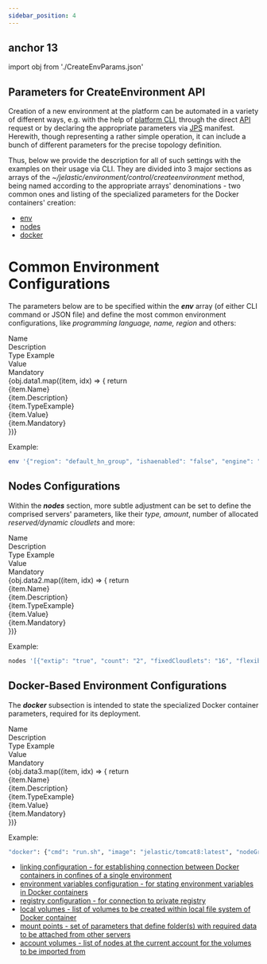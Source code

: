 ```yaml
---
sidebar_position: 4
---
```


## anchor 13

import obj from './CreateEnvParams.json'

## Parameters for CreateEnvironment API

Creation of a new environment at the platform can be automated in a variety of different ways, e.g. with the help of [platform CLI](/docs/Deployment%20Tools/API%20&%20CLI/Platform%20CLI/Platform%20CLI%20Overview), through the direct [API](https://cloudmydc.com/) request or by declaring the appropriate parameters via [JPS](/docs/Deployment%20Tools/Cloud%20Scripting%20&%20JPS/JPS%20Overview) manifest. Herewith, though representing a rather simple operation, it can include a bunch of different parameters for the precise topology definition.

Thus, below we provide the description for all of such settings with the examples on their usage via CLI. They are divided into 3 major sections as arrays of the _~/jelastic/environment/control/createenvironment_ method, being named according to the appropriate arrays' denominations - two common ones and listing of the specialized parameters for the Docker containers' creation:

- [env](https://cloudmydc.com/)
- [nodes](/docs/Deployment%20Tools/API%20&%20CLI/CreateEnv%20Params#nodes-configurations)
- [docker](/docs/Deployment%20Tools/API%20&%20CLI/CreateEnv%20Params#docker-based-environment-configurations)

# Common Environment Configurations

The parameters below are to be specified within the **_env_** array (of either CLI command or JSON file) and define the most common environment configurations, like _programming language, name, region_ and others:

<div style={{
        width: '100%',
        margin: '0 0 1rem 0',
        borderRadius: '7px',
        overflow: 'hidden',
    }} >
    <div>
        <div style={{
            width: '100%',
            height: 'auto',
            border: '1px solid var(--ifm-toc-border-color)',
            display: 'grid', 
            fontWeight: '500',
            color: 'var(--table-color-primary)',
            background: 'var(--table-bg-primary-t2)', 
            gridTemplateColumns: '0.7fr 1fr 0.5fr 1fr 1fr',
            overflow: 'hidden',
        }}>
            <div style={{
                display: 'flex', 
                alignItems: 'center', 
                justifyContent: 'center',
                padding: '20px',
                wordBreak: 'break-all',
                borderRight: '1px solid var(--ifm-toc-border-color)',
            }}>
                Name
            </div>
            <div style={{
                display: 'flex', 
                alignItems: 'center', 
                justifyContent: 'center',
                padding: '20px',
                borderRight: '1px solid var(--ifm-toc-border-color)',
                wordBreak: 'break-all'
            }}>
               Description
            </div>
            <div style={{
                display: 'flex', 
                alignItems: 'center', 
                justifyContent: 'center',
                padding: '20px',
                borderRight: '1px solid var(--ifm-toc-border-color)',
                wordBreak: 'break-all'
            }}>
                Type Example
            </div> 
            <div style={{
                display: 'flex', 
                alignItems: 'center', 
                justifyContent: 'center',
                padding: '20px',
                borderRight: '1px solid var(--ifm-toc-border-color)',
                wordBreak: 'break-all'
            }}>
               Value
            </div> 
            <div style={{
                display: 'flex', 
                alignItems: 'center', 
                justifyContent: 'center',
                padding: '20px',
                borderRight: '1px solid var(--ifm-toc-border-color)',
                wordBreak: 'break-all'
            }}>
               Mandatory
            </div> 
        </div>
        {obj.data1.map((item, idx) => {
          return <div key={idx} style={{
            width: '100%',
            height: 'auto',
            border: '1px solid var(--ifm-toc-border-color)',
            display: 'grid', 
            gridTemplateColumns: '0.7fr 1fr 0.5fr 1fr 1fr',
            fontWeight: '400',
        }}>
            <div style={{
                padding: '20px',
                borderRight: '1px solid var(--ifm-toc-border-color)',
                background: 'var(--table-bg-primary-t1)',
                display: 'flex', 
                alignItems: 'center', 
                justifyContent: 'flex-start',
                wordBreak: 'break-all',
                padding: '20px',
            }}>
                {item.Name}
            </div>
            <div style={{
                padding: '20px',
                wordBreak: 'break-all'
            }}>
                {item.Description}
            </div>
            <div style={{
                wordBreak: 'break-all',
                 padding: '20px',
            }}>
                {item.TypeExample}
            </div>
            <div style={{
                wordBreak: 'break-all',
                 padding: '20px',
            }}>
                {item.Value}
            </div>
            <div style={{
                wordBreak: 'break-all',
                 padding: '20px',
            }}>
                {item.Mandatory}
            </div>
        </div> 
        })}
    </div> 
</div>

Example:

```bash
env '{"region": "default_hn_group", "ishaenabled": "false", "engine": "java7", "displayName": "my-env-alias", "sslstate": "true", "shortdomain": "my-cli-env"}'
```

## Nodes Configurations

Within the **_nodes_** section, more subtle adjustment can be set to define the comprised servers' parameters, like their _type, amount_, number of allocated _reserved/dynamic cloudlets_ and more:

<div style={{
        width: '100%',
        margin: '0 0 1rem 0',
        borderRadius: '7px',
        overflow: 'hidden',
    }} >
    <div>
        <div style={{
            width: '100%',
            height: 'auto',
            border: '1px solid var(--ifm-toc-border-color)',
            display: 'grid', 
            fontWeight: '500',
            color: 'var(--table-color-primary)',
            background: 'var(--table-bg-primary-t2)', 
            gridTemplateColumns: '0.7fr 1fr 0.5fr 1fr 1fr',
            overflow: 'hidden',
        }}>
            <div style={{
                display: 'flex', 
                alignItems: 'center', 
                justifyContent: 'center',
                padding: '20px',
                wordBreak: 'break-all',
                borderRight: '1px solid var(--ifm-toc-border-color)',
            }}>
                Name
            </div>
            <div style={{
                display: 'flex', 
                alignItems: 'center', 
                justifyContent: 'center',
                padding: '20px',
                borderRight: '1px solid var(--ifm-toc-border-color)',
                wordBreak: 'break-all'
            }}>
               Description
            </div>
            <div style={{
                display: 'flex', 
                alignItems: 'center', 
                justifyContent: 'center',
                padding: '20px',
                borderRight: '1px solid var(--ifm-toc-border-color)',
                wordBreak: 'break-all'
            }}>
                Type Example
            </div> 
            <div style={{
                display: 'flex', 
                alignItems: 'center', 
                justifyContent: 'center',
                padding: '20px',
                borderRight: '1px solid var(--ifm-toc-border-color)',
                wordBreak: 'break-all'
            }}>
               Value
            </div> 
            <div style={{
                display: 'flex', 
                alignItems: 'center', 
                justifyContent: 'center',
                padding: '20px',
                borderRight: '1px solid var(--ifm-toc-border-color)',
                wordBreak: 'break-all'
            }}>
               Mandatory
            </div> 
        </div>
        {obj.data2.map((item, idx) => {
          return <div key={idx} style={{
            width: '100%',
            height: 'auto',
            border: '1px solid var(--ifm-toc-border-color)',
            display: 'grid', 
            gridTemplateColumns: '0.7fr 1fr 0.5fr 1fr 1fr',
            fontWeight: '400',
        }}>
            <div style={{
                padding: '20px',
                borderRight: '1px solid var(--ifm-toc-border-color)',
                background: 'var(--table-bg-primary-t1)',
                display: 'flex', 
                alignItems: 'center', 
                justifyContent: 'flex-start',
                wordBreak: 'break-all',
                padding: '20px',
            }}>
                {item.Name}
            </div>
            <div style={{
                padding: '20px',
                wordBreak: 'break-all'
            }}>
                {item.Description}
            </div>
            <div style={{
                wordBreak: 'break-all',
                 padding: '20px',
            }}>
                {item.TypeExample}
            </div>
            <div style={{
                wordBreak: 'break-all',
                 padding: '20px',
            }}>
                {item.Value}
            </div>
            <div style={{
                wordBreak: 'break-all',
                 padding: '20px',
            }}>
                {item.Mandatory}
            </div>
        </div> 
        })}
    </div> 
</div>

Example:

```bash
nodes '[{"extip": "true", "count": "2", "fixedCloudlets": "16", "flexibleCloudlets": "32", "displayName": "my-node-alias", "nodeType": "docker", "docker": {...}}]'
```

## Docker-Based Environment Configurations

The **_docker_** subsection is intended to state the specialized Docker container parameters, required for its deployment.

<div style={{
        width: '100%',
        margin: '0 0 1rem 0',
        borderRadius: '7px',
        overflow: 'hidden',
    }} >
    <div>
        <div style={{
            width: '100%',
            height: 'auto',
            border: '1px solid var(--ifm-toc-border-color)',
            display: 'grid', 
            fontWeight: '500',
            color: 'var(--table-color-primary)',
            background: 'var(--table-bg-primary-t2)', 
            gridTemplateColumns: '0.7fr 1fr 0.5fr 1fr 1fr',
            overflow: 'hidden',
        }}>
            <div style={{
                display: 'flex', 
                alignItems: 'center', 
                justifyContent: 'center',
                padding: '20px',
                wordBreak: 'break-all',
                borderRight: '1px solid var(--ifm-toc-border-color)',
            }}>
                Name
            </div>
            <div style={{
                display: 'flex', 
                alignItems: 'center', 
                justifyContent: 'center',
                padding: '20px',
                borderRight: '1px solid var(--ifm-toc-border-color)',
                wordBreak: 'break-all'
            }}>
               Description
            </div>
            <div style={{
                display: 'flex', 
                alignItems: 'center', 
                justifyContent: 'center',
                padding: '20px',
                borderRight: '1px solid var(--ifm-toc-border-color)',
                wordBreak: 'break-all'
            }}>
                Type Example
            </div> 
            <div style={{
                display: 'flex', 
                alignItems: 'center', 
                justifyContent: 'center',
                padding: '20px',
                borderRight: '1px solid var(--ifm-toc-border-color)',
                wordBreak: 'break-all'
            }}>
               Value
            </div> 
            <div style={{
                display: 'flex', 
                alignItems: 'center', 
                justifyContent: 'center',
                padding: '20px',
                borderRight: '1px solid var(--ifm-toc-border-color)',
                wordBreak: 'break-all'
            }}>
               Mandatory
            </div> 
        </div>
        {obj.data3.map((item, idx) => {
          return <div key={idx} style={{
            width: '100%',
            height: 'auto',
            border: '1px solid var(--ifm-toc-border-color)',
            display: 'grid', 
            gridTemplateColumns: '0.7fr 1fr 0.5fr 1fr 1fr',
            fontWeight: '400',
        }}>
            <div style={{
                padding: '20px',
                borderRight: '1px solid var(--ifm-toc-border-color)',
                background: 'var(--table-bg-primary-t1)',
                display: 'flex', 
                alignItems: 'center', 
                justifyContent: 'flex-start',
                wordBreak: 'break-all',
                padding: '20px',
            }}>
                {item.Name}
            </div>
            <div style={{
                padding: '20px',
                wordBreak: 'break-all'
            }}>
                {item.Description}
            </div>
            <div style={{
                wordBreak: 'break-all',
                 padding: '20px',
            }}>
                {item.TypeExample}
            </div>
            <div style={{
                wordBreak: 'break-all',
                 padding: '20px',
            }}>
                {item.Value}
            </div>
            <div style={{
                wordBreak: 'break-all',
                 padding: '20px',
            }}>
                {item.Mandatory}
            </div>
        </div> 
        })}
    </div> 
</div>

Example:

```bash
"docker": {"cmd": "run.sh", "image": "jelastic/tomcat8:latest", "nodeGroup": "cp", "links": [...], "env": {...}, "registry": {...}, "volumes": [...], "volumeMounts": {...}, "volumesFrom": [{...}]}
```

- <u>linking configuration - for establishing connection between Docker containers in confines of a single environment</u>
- <u>environment variables configuration - for stating environment variables in Docker containers</u>
- <u>registry configuration - for connection to private registry</u>
- <u>local volumes - list of volumes to be created within local file system of Docker container</u>
- <u>mount points - set of parameters that define folder(s) with required data to be attached from other servers</u>
- <u>account volumes - list of nodes at the current account for the volumes to be imported from</u>
